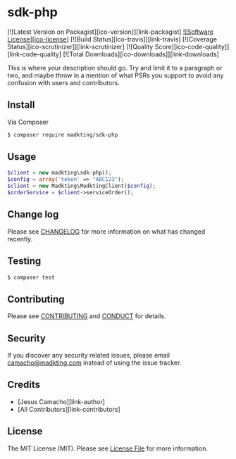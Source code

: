 # sdk-php

[![Latest Version on Packagist][ico-version]][link-packagist]
[![Software License][ico-license]](LICENSE.md)
[![Build Status][ico-travis]][link-travis]
[![Coverage Status][ico-scrutinizer]][link-scrutinizer]
[![Quality Score][ico-code-quality]][link-code-quality]
[![Total Downloads][ico-downloads]][link-downloads]


This is where your description should go. Try and limit it to a paragraph or two, and maybe throw in a mention of what
PSRs you support to avoid any confusion with users and contributors.



## Install

Via Composer

``` bash
$ composer require madkting/sdk-php
```

## Usage

``` php
$client = new madkting\sdk-php();
$config = array('token' => "ABC123");
$client = new Madkting\MadktingClient($config);
$orderService = $client->serviceOrder();
```

## Change log

Please see [CHANGELOG](CHANGELOG.md) for more information on what has changed recently.

## Testing

``` bash
$ composer test
```

## Contributing

Please see [CONTRIBUTING](CONTRIBUTING.md) and [CONDUCT](CONDUCT.md) for details.

## Security

If you discover any security related issues, please email camacho@madkting.com instead of using the issue tracker.

## Credits

- [Jesus Camacho][link-author]
- [All Contributors][link-contributors]

## License

The MIT License (MIT). Please see [License File](LICENSE.md) for more information.
